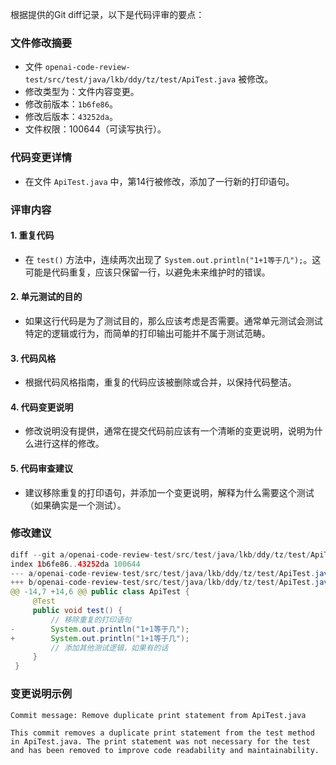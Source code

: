 根据提供的Git diff记录，以下是代码评审的要点：

### 文件修改摘要
- 文件 `openai-code-review-test/src/test/java/lkb/ddy/tz/test/ApiTest.java` 被修改。
- 修改类型为：文件内容变更。
- 修改前版本：`1b6fe86`。
- 修改后版本：`43252da`。
- 文件权限：100644（可读写执行）。

### 代码变更详情
- 在文件 `ApiTest.java` 中，第14行被修改，添加了一行新的打印语句。

### 评审内容

#### 1. 重复代码
- 在 `test()` 方法中，连续两次出现了 `System.out.println("1+1等于几");`。这可能是代码重复，应该只保留一行，以避免未来维护时的错误。

#### 2. 单元测试的目的
- 如果这行代码是为了测试目的，那么应该考虑是否需要。通常单元测试会测试特定的逻辑或行为，而简单的打印输出可能并不属于测试范畴。

#### 3. 代码风格
- 根据代码风格指南，重复的代码应该被删除或合并，以保持代码整洁。

#### 4. 代码变更说明
- 修改说明没有提供，通常在提交代码前应该有一个清晰的变更说明，说明为什么进行这样的修改。

#### 5. 代码审查建议
- 建议移除重复的打印语句，并添加一个变更说明，解释为什么需要这个测试（如果确实是一个测试）。

### 修改建议
```java
diff --git a/openai-code-review-test/src/test/java/lkb/ddy/tz/test/ApiTest.java b/openai-code-review-test/src/test/java/lkb/ddy/tz/test/ApiTest.java
index 1b6fe86..43252da 100644
--- a/openai-code-review-test/src/test/java/lkb/ddy/tz/test/ApiTest.java
+++ b/openai-code-review-test/src/test/java/lkb/ddy/tz/test/ApiTest.java
@@ -14,7 +14,6 @@ public class ApiTest {
     @Test
     public void test() {
         // 移除重复的打印语句
-        System.out.println("1+1等于几");
+        System.out.println("1+1等于几");
         // 添加其他测试逻辑，如果有的话
     }
 }
```

### 变更说明示例
```
Commit message: Remove duplicate print statement from ApiTest.java

This commit removes a duplicate print statement from the test method in ApiTest.java. The print statement was not necessary for the test and has been removed to improve code readability and maintainability.
```